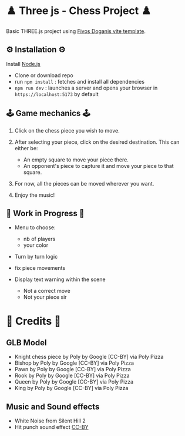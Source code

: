# ♟️ Three js - Chess Project ♟️

Basic THREE.js project using [Fivos Doganis vite template](https://github.com/fdoganis/three_vite).

## ⚙️ Installation ⚙️

Install [Node.js](https://nodejs.org)

- Clone or download repo
- run `npm install` : fetches and install all dependencies
- `npm run dev` : launches a server and opens your browser in `https://localhost:5173` by default

## 🕹️ Game mechanics 🕹️

1. Click on the chess piece you wish to move.
2. After selecting your piece, click on the desired destination. This can either be:

   - An empty square to move your piece there.
   - An opponent's piece to capture it and move your piece to that square.

3. For now, all the pieces can be moved wherever you want.

4. Enjoy the music!

## 🚧 Work in Progress 🚧

- Menu to choose:

  - nb of players
  - your color

- Turn by turn logic
- fix piece movements
- Display text warning within the scene
  - Not a correct move
  - Not your piece sir

# 📑 Credits 📑

## GLB Model

- Knight chess piece by Poly by Google [CC-BY] via Poly Pizza
- Bishop by Poly by Google [CC-BY] via Poly Pizza
- Pawn by Poly by Google [CC-BY] via Poly Pizza
- Rook by Poly by Google [CC-BY] via Poly Pizza
- Queen by Poly by Google [CC-BY] via Poly Pizza
- King by Poly by Google [CC-BY] via Poly Pizza

## Music and Sound effects

- White Noise from Silent Hill 2
- Hit punch sound effect [CC-BY](http://freesound.org/people/CGEffex/sounds/98341/)
